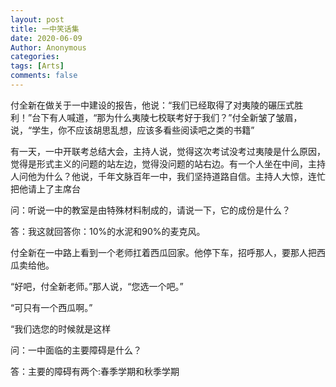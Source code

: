 ```yaml
---
layout: post
title: 一中笑话集
date: 2020-06-09
Author: Anonymous
categories: 
tags: [Arts]
comments: false
--- 
```


付全新在做关于一中建设的报告，他说：“我们已经取得了对夷陵的碾压式胜利！”台下有人喊道，“那为什么夷陵七校联考好于我们？”付全新皱了皱眉，说，“学生，你不应该胡思乱想，应该多看些阅读吧之类的书籍”

有一天，一中开联考总结大会，主持人说，觉得这次考试没考过夷陵是什么原因，觉得是形式主义的问题的站左边，觉得没问题的站右边。有一个人坐在中间，主持人问他为什么？他说，千年文脉百年一中，我们坚持道路自信。主持人大惊，连忙把他请上了主席台

问：听说一中的教室是由特殊材料制成的，请说一下，它的成份是什么？

答：我这就回答你：10%的水泥和90%的麦克风。

付全新在一中路上看到一个老师扛着西瓜回家。他停下车，招呼那人，要那人把西瓜卖给他。

“好吧，付全新老师。”那人说，“您选一个吧。”

“可只有一个西瓜啊。”

“我们选您的时候就是这样

问：一中面临的主要障碍是什么？

答：主要的障碍有两个:春季学期和秋季学期